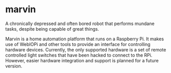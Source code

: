 # marvin
A chronically depressed and often bored robot that performs mundane tasks, despite being capable of great things. 

Marvin is a home automation platform that runs on a Raspberry Pi. It makes use of WebIOPi and other tools to provide an interface for controlling hardware devices. Currently, the only supported hardware is a set of remote controlled light switches that have been hacked to connect to the RPi. However, easier hardware integration and support is planned for a future version.
